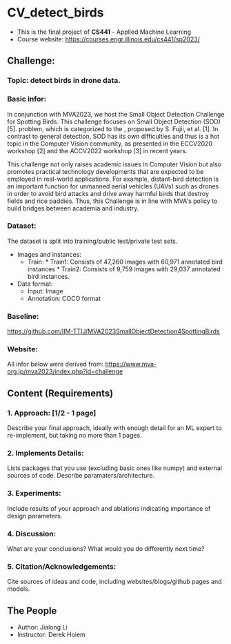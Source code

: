 # CV_detect_birds
* This is the final project of **CS441** - Applied Machine Learning
* Course website: https://courses.engr.illinois.edu/cs441/sp2023/
## Challenge:  
### Topic: detect birds in drone data.
### Basic infor:
In conjunction with MVA2023, we host the Small Object Detection Challenge for Spotting Birds. This challenge focuses on Small Object Detection (SOD)[5]. problem, which is categorized to the , proposed by S. Fujii, et al. [1]. In contrast to general detection, SOD has its own difficulties and thus is a hot topic in the Computer Vision community, as presented in the ECCV2020 workshop [2] and the ACCV2022 workshop [3] in recent years.

This challenge not only raises academic issues in Computer Vision but also promotes practical technology developments that are expected to be employed in real-world applications. For example, distant-bird detection is an important function for unmanned aerial vehicles (UAVs) such as drones in order to avoid bird attacks and drive away harmful birds that destroy fields and rice paddies. Thus, this Challenge is in line with MVA's policy to build bridges between academia and industry.
### Dataset:
The dataset is split into training/public test/private test sets.
* Images and instances:
  * Train:
        * Train1: Consists of 47,260 images with 60,971 annotated bird instances
        * Train2: Consists of 9,759 images with 29,037 annotated bird instances.
* Data format:
  * Input: Image
  * Annotation: COCO format     
### Baseline:
https://github.com/IIM-TTIJ/MVA2023SmallObjectDetection4SpottingBirds
### Website: 
All infor below were derived from: https://www.mva-org.jp/mva2023/index.php?id=challenge

## Content (Requirements)
### 1. Approach: [1/2 - 1 page]
Describe your final approach, ideally with enough detail for an ML expert to re-implement, but taking no more than 1 pages.
### 2. Implements Details:
Lists packages that you use (excluding basic ones like numpy) and external sources of code. Describe paramaters/architecture.
### 3. Experiments:
Include results of your approach and ablations indicating importance of design parameters.
### 4. Discussion:
What are your conclusions? What would you do differently next time?
### 5. Citation/Acknowledgements:
Cite sources of ideas and code, including websites/blogs/github pages and models.

## The People
* Author: Jialong Li
* Instructor: Derek Hoiem


